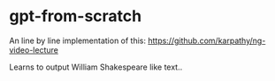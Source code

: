 # gpt-from-scratch
An line by line implementation of this: https://github.com/karpathy/ng-video-lecture

Learns to output William Shakespeare like text..
